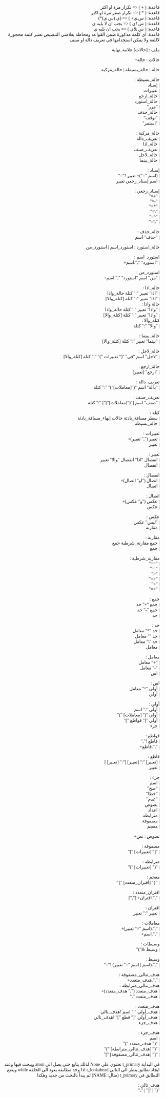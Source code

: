 <div dir="rtl">
<span style="font-family: 'Tajawal';">

قاعدة: ( + ) <= تكرار مرة او اكثر    
قاعدة: ( * ) <= تكرار صفر مرة او اكثر	    
قاعدة: ( س.ي+ ) <= (ي (س ي)*)  
قاعدة: ( س !ي ) <= يجب ان لا يليه ي  
قاعدة: ( س &ي ) <= يجب ان يليه ي    
قاعدة: اي كلمة مذكورة ضمن القواعد ومحاطة بعلامتي التنصيص تعتبر كلمة محجوزة لاللغة ولا يمكن استخدامها في تعريف دالة او صنف

ملف : [حالات] علامة_نهاية

حالات : حالة+

حالة : حالة_بسيطة | حالة_مركبة

حالة_بسيطة :  
|      إسناد  
|    تعبيرات  
|   حالة_ارجع  
| حالة_استورد  
|      "مرر"  
|    حالة_حذف  
|     "توقف"  
|    "استمر"

حالة_مركبة :  
| تعريف_دالة  
|   حالة_اذا  
|  تعريف_صنف  
|   حالة_لاجل  
| حالة_بينما


إسناد :  
|      (اسم "=")+ تعبير !"="    
|    اسم إسناد_رجعي تعبير

إسناد_رجعي :  
|  "+="  
|  "-="  
|  "*="  
|  "\\="  
|  "^="  
| "\\\\="

حالة_حذف :  
| "حذف" اسم

حالة_استورد : استورد_اسم | استورد_من

استورد_اسم :  
| "استورد" ",".اسم+

استورد_من :  
| "من" اسم "استورد" ",".اسم+

حالة_اذا :  
| "اذا" تعبير ":" كتلة حالة_واذا  
| "اذا" تعبير ":" كتلة [كتلة_والا]    
حالة واذا :    
| "واذا" تعبير ":" كتلة حالة_واذا    
| "واذا" تعبير ":" كتلة [كتلة_والا]    
كتلة_والا :    
| "والا" ":" كتلة

حالة_بينما :  
| "بينما" تعبير ":" كتلة [كتلة_والا]

حالة_لاجل :  
| "لاجل" اسم "في" "(" تعبيرات ")" ":" كتلة [كتلة_والا]   

حالة_ارجع :  
| "ارجع" [تعبير]

تعريف_دالة :  
| "دالة" اسم "("[معاملات]")" ":" كتلة


تعريف_صنف :  
| "صنف" اسم ["("[معاملات]")"] ":" كتلة

كتلة :    
| سطر مسافة_بادئة حالات إنهاء_مسافة_بادئة    
| حالة_بسيطة

تعبيرات :  
|       تعبير ("," تعبير)+  
|                   تعبير

تعبير :  
| انفصال "اذا" انفصال "والا" تعبير  
|                       انفصال

انفصال :  
| اتصال ("او" اتصال)+  
|              اتصال

اتصال :  
| عكس ("و" عكس)+  
|           عكس

عكس :  
| "ليس" عكس  
|      مقارنة

مقارنة :    
| جمع مقارنة_شرطية جمع   
| جمع

مقارنة_شرطية :    
| "=="    
| "!="    
| "<"     
| "<="       
| ">"    
| ">="    

جمع :  
| جمع "+" حد  
| جمع "-" حد  
|        حد

حد :  
|  حد "*" معامل  
|  حد "\" معامل  
| حد "\\" معامل  
|         معامل

معامل :  
| "+" معامل  
| "-" معامل  
|       اس

اس :  
| أولي "^" معامل  
|          أولي

أولي :  
|          أولي "." اسم  
| أولي "(" [معاملات] ")"  
|    أولي "[" قواطع "]"  
|                  جزء

قواطع :  
| قاطع !","  
| ",".قاطع+

قاطع :  
| [تعبير] ":" [تعبير] [":" [تعبير] ]  
|                            تعبير

جزء :  
|     اسم  
|    "صح"  
|   "خطا"  
|   "عدم"  
|    نصوص  
|   اعداد  
|  مترابطة  
|  مصفوفة  
|   معجم

نصوص : نص+

مصفوفة :  
| "[" [تعبيرات] "]"

مترابطة :  
| "(" [تعبيرات] ")"

معجم :  
| "{" [اقتران_متعدد] "}"

اقتران_متعدد :  
| ",".اقتران+ [","]

اقتران :  
| تعبير ":" تعبير

معاملات :    
| ",".(اسم "=" تعبير)+    
| ",".اسم+    

وسيطات :  
| وسيط &")"

وسيط :  
| ",".(اسم | اسم "=" تعبير) !"="

هدف_تتالي_مصفوفة :  
| ",".هدف_متعدد+  
هدف_تتالي_مترابطة :  
| هدف_متعدد ("," هدف_متعدد)+  
|            هدف_متعدد ","

هدف_متعدد :  
|      هدف_أولي "." اسم !هدف_تالي  
|  هدف_أولي "[" قطع "]" !هدف_تالي  
|                       هدف_جزء

هدف_جزء :  
|                       اسم  
|          "(" هدف_متعدد ")"  
| "(" [هدف_تتالي_مترابطة] ")"  
|  "[" [هدف_تتالي_مصفوفة] "]"

في البداية t_primary تحتوي على None لذلك يتابع حتى يصل الى atom ويبحث فيها وعند ايجاد تطابق يتظر الى التالي t_lookahead اذا وجد مطابقة يعود الى الحلقة while ويضع التطابق في t_primary (مثال: NAME) ثم يبدأ بالبحث من جديد وهكذا

هدف_تالي :  
"(" | "[" | "."

</span>
</div>

